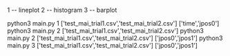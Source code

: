 1 -- lineplot
2 -- histogram
3 -- barplot

python3 main.py 1 ['test_mai_trial1.csv','test_mai_trial2.csv'] ['time','jpos0']
python3 main.py 2 ['test_mai_trial1.csv','test_mai_trial2.csv']
python3 main.py 2 ['test_mai_trial1.csv','test_mai_trial2.csv'] ['jpos0','jpos1']
python3 main.py 3 ['test_mai_trial1.csv','test_mai_trial2.csv'] ['jpos0','jpos1']